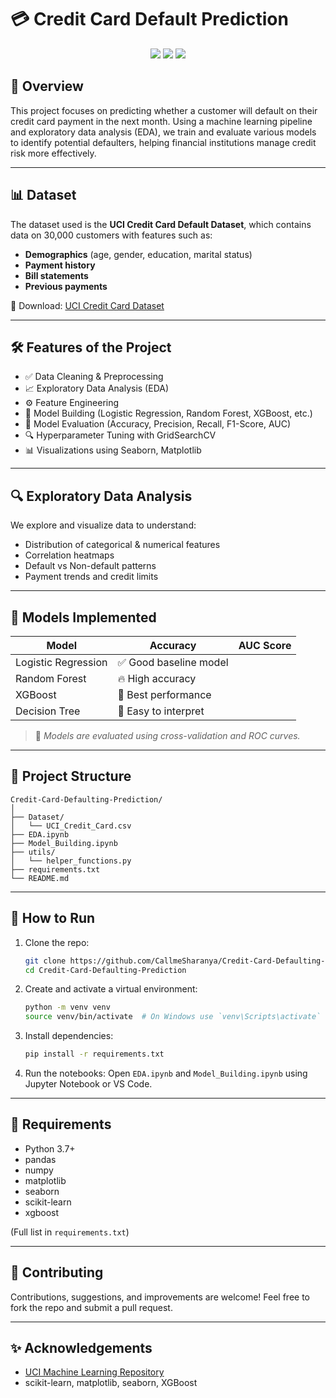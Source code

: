 # 💳 Credit Card Default Prediction

<p align="center">
  <img src="https://img.shields.io/github/languages/code-size/CallmeSharanya/Credit-Card-Defaulting-Prediction?color=informational" />
  <img src="https://img.shields.io/github/last-commit/CallmeSharanya/Credit-Card-Defaulting-Prediction?color=success" />
  <img src="https://img.shields.io/github/languages/top/CallmeSharanya/Credit-Card-Defaulting-Prediction" />
</p>

## 📌 Overview

This project focuses on predicting whether a customer will default on their credit card payment in the next month. Using a machine learning pipeline and exploratory data analysis (EDA), we train and evaluate various models to identify potential defaulters, helping financial institutions manage credit risk more effectively.

---

## 📊 Dataset

The dataset used is the **UCI Credit Card Default Dataset**, which contains data on 30,000 customers with features such as:

- **Demographics** (age, gender, education, marital status)
- **Payment history**
- **Bill statements**
- **Previous payments**

📁 Download: [UCI Credit Card Dataset](https://archive.ics.uci.edu/ml/datasets/default+of+credit+card+clients)

---

## 🛠️ Features of the Project

- ✅ Data Cleaning & Preprocessing
- 📈 Exploratory Data Analysis (EDA)
- ⚙️ Feature Engineering
- 🤖 Model Building (Logistic Regression, Random Forest, XGBoost, etc.)
- 🧪 Model Evaluation (Accuracy, Precision, Recall, F1-Score, AUC)
- 🔍 Hyperparameter Tuning with GridSearchCV
- 📊 Visualizations using Seaborn, Matplotlib

---

## 🔍 Exploratory Data Analysis

We explore and visualize data to understand:

- Distribution of categorical & numerical features
- Correlation heatmaps
- Default vs Non-default patterns
- Payment trends and credit limits

---

## 🤖 Models Implemented

| Model | Accuracy | AUC Score |
|-------|----------|-----------|
| Logistic Regression | ✅ Good baseline model |
| Random Forest | 🔥 High accuracy |
| XGBoost | 💯 Best performance |
| Decision Tree | 🌲 Easy to interpret |

> 📌 *Models are evaluated using cross-validation and ROC curves.*

---

## 📂 Project Structure

```
Credit-Card-Defaulting-Prediction/
│
├── Dataset/
│   └── UCI_Credit_Card.csv
├── EDA.ipynb
├── Model_Building.ipynb
├── utils/
│   └── helper_functions.py
├── requirements.txt
└── README.md
```

---

## 🧪 How to Run

1. Clone the repo:
   ```bash
   git clone https://github.com/CallmeSharanya/Credit-Card-Defaulting-Prediction.git
   cd Credit-Card-Defaulting-Prediction
   ```

2. Create and activate a virtual environment:
   ```bash
   python -m venv venv
   source venv/bin/activate  # On Windows use `venv\Scripts\activate`
   ```

3. Install dependencies:
   ```bash
   pip install -r requirements.txt
   ```

4. Run the notebooks:
   Open `EDA.ipynb` and `Model_Building.ipynb` using Jupyter Notebook or VS Code.

---

## 📌 Requirements

- Python 3.7+
- pandas
- numpy
- matplotlib
- seaborn
- scikit-learn
- xgboost

(Full list in `requirements.txt`)

---

## 🤝 Contributing

Contributions, suggestions, and improvements are welcome! Feel free to fork the repo and submit a pull request.

---

## ✨ Acknowledgements

- [UCI Machine Learning Repository](https://archive.ics.uci.edu/)
- scikit-learn, matplotlib, seaborn, XGBoost
